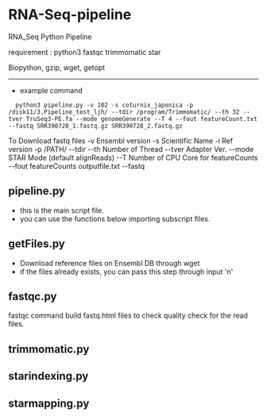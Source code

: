 # RNA-Seq-pipeline
RNA_Seq Python Pipeline 

requirement : python3 fastqc trimmomatic star

Biopython, gzip, wget, getopt

-------------------------------

+ example command 
```
  python3 pipeline.py -v 102 -s coturnix_japonica -p /disk11/3.Pipeline_test_ljh/ --tdir /program/Trimmomatic/ --th 32 --tver TruSeq3-PE.fa --mode genomeGenerate --T 4 --fout featureCount.txt --fastq SRR390728_1.fastq.gz SRR390728_2.fastq.gz
```
To Download fastq files 
  -v Ensembl version
  -s Scientific Name
  -i Ref version 
  -p /PATH/ 
  --tdir <TRIMMOMATIC TOOL PATH>
  --th Number of Thread 
  --tver Adapter Ver.
  --mode STAR Mode (default alignReads)
  --T Number of CPU Core for featureCounts
  --fout featureCounts outputfile.txt
  --fastq <file1> <file2>
 

## pipeline.py 

+ this is the main script file.
+ you can use the functions below importing subscript files.

## getFiles.py

+ Download reference files on Ensembl DB through wget 
+ if the files already exists, you can pass this step through input 'n' 

## fastqc.py 

fastqc command build fastq.html files to check quality check for the read files.

## trimmomatic.py

## starindexing.py

## starmapping.py

